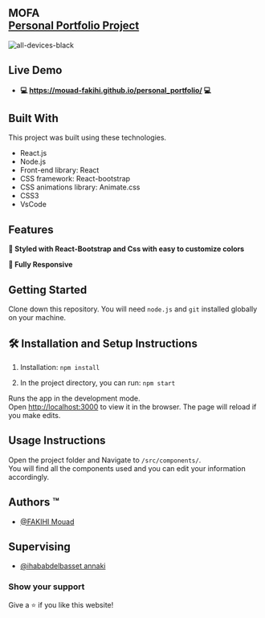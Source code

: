 <h2>
  MOFA<br/>
  <a href="https://mouad-fakihi.github.io/personal_portfolio/" target="_blank">Personal Portfolio Project</a>
</h2>

![all-devices-black](https://user-images.githubusercontent.com/101474129/211194013-2734944c-9ae3-4b4e-bfa2-149e8f7a48c8.png)

## Live Demo

- **💻 https://mouad-fakihi.github.io/personal_portfolio/ 💻**

## Built With

This project was built using these technologies.

- React.js
- Node.js
- Front-end library: React
- CSS framework: React-bootstrap
- CSS animations library: Animate.css
- CSS3
- VsCode

## Features

**🎨 Styled with React-Bootstrap and Css with easy to customize colors**

**📱 Fully Responsive**

## Getting Started

Clone down this repository. You will need `node.js` and `git` installed globally on your machine.

## 🛠 Installation and Setup Instructions

1. Installation: `npm install`

2. In the project directory, you can run: `npm start`

Runs the app in the development mode.\
Open [http://localhost:3000](http://localhost:3000) to view it in the browser.
The page will reload if you make edits.

## Usage Instructions

Open the project folder and Navigate to `/src/components/`. <br/>
You will find all the components used and you can edit your information accordingly.

## Authors ™️

- [@FAKIHI Mouad](https://github.com/MOFA01)

## Supervising

- [@ihababdelbasset annaki](https://github.com/thefledgedhurricane)

### Show your support

Give a ⭐ if you like this website!
